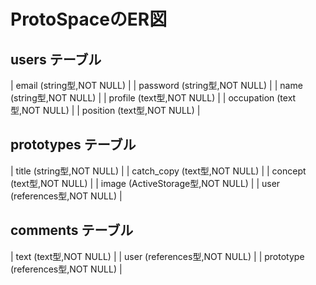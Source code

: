 # ProtoSpaceのER図

## users テーブル

| email (string型,NOT NULL)          | 
| password (string型,NOT NULL)       | 
| name (string型,NOT NULL)           | 
| profile (text型,NOT NULL)          |
| occupation (text型,NOT NULL)       | 
| position (text型,NOT NULL)         | 


## prototypes テーブル

| title (string型,NOT NULL)          | 
| catch_copy (text型,NOT NULL)       | 
| concept (text型,NOT NULL)          |
| image (ActiveStorage型,NOT NULL)   | 
| user (references型,NOT NULL)       |

## comments テーブル

| text (text型,NOT NULL)             | 
| user (references型,NOT NULL)       | 
| prototype (references型,NOT NULL)  | 
